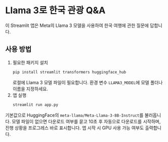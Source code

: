 # Llama 3로 한국 관광 Q&A

이 Streamlit 앱은 Meta의 Llama 3 모델을 사용하여 한국 여행에 관한 질문에 답합니다.

## 사용 방법

1. 필요한 패키지 설치
   ```bash
   pip install streamlit transformers huggingface_hub
   ```
   로컬에 Llama 3 모델 파일이 필요합니다. 환경 변수 `LLAMA3_MODEL`에 모델 폴더나 이름을 지정하세요.
2. 앱 실행
   ```bash
   streamlit run app.py
   ```

기본값으로 HuggingFace의 `meta-llama/Meta-Llama-3-8B-Instruct`를 불러옵니다.
모델 파일이 없으면 다운로드 여부를 묻고 10초 후 자동으로 다운로드를 시작하며,
진행 상황을 프로그레스 바로 표시합니다. 앱 시작 시 GPU 사용 가능 여부도 출력합니다.
